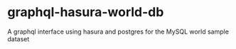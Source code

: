 # graphql-hasura-world-db
A graphql interface using hasura and postgres for the MySQL world sample dataset
